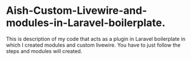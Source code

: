 # Aish-Custom-Livewire-and-modules-in-Laravel-boilerplate.
This is description of my code that acts as a plugin in Laravel boilerplate in which I created modules and custom livewire. You have to just follow the steps and modules will created.
